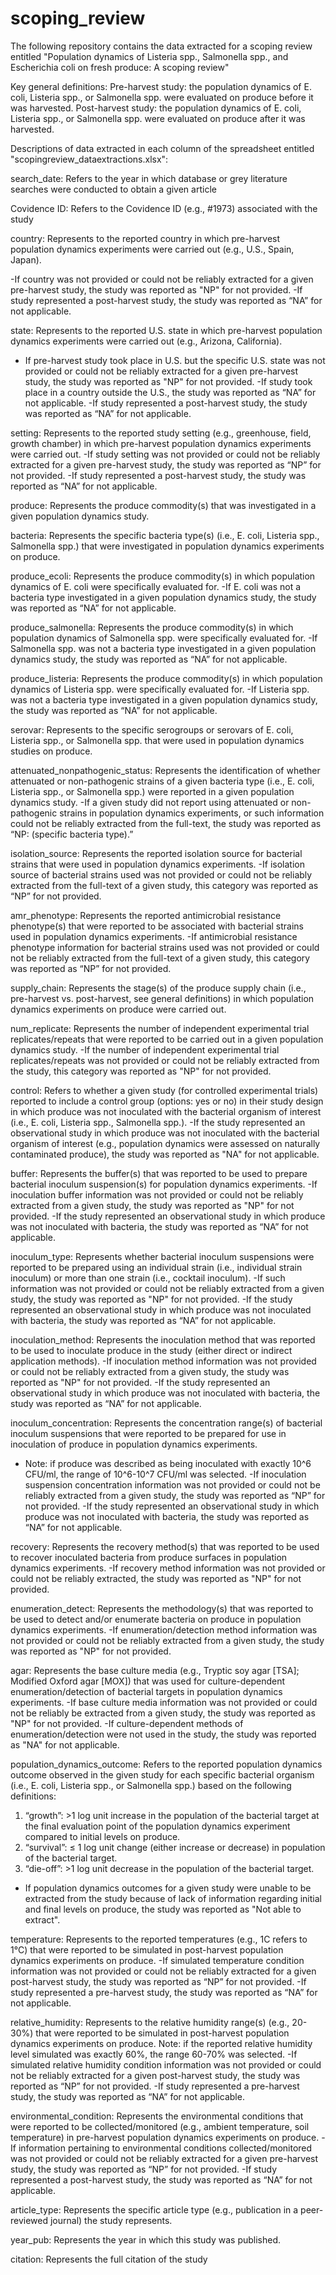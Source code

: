 # scoping_review
The following repository contains the data extracted for a scoping review entitled "Population dynamics of Listeria spp., Salmonella spp., and Escherichia coli on fresh produce: A scoping review"

Key general definitions: 
Pre-harvest study: the population dynamics of E. coli, Listeria spp., or Salmonella spp. were evaluated on produce before it was harvested.
Post-harvest study: the population dynamics of E. coli, Listeria spp., or Salmonella spp. were evaluated on produce after it was harvested.


Descriptions of data extracted in each column of the spreadsheet entitled "scopingreview_dataextractions.xlsx":

search_date: Refers to the year in which database or grey literature searches were conducted to obtain a given article
	
Covidence ID: Refers to the Covidence ID (e.g., #1973) associated with the study
		
country: Represents to the reported country in which pre-harvest population dynamics experiments were carried out (e.g., U.S., Spain, Japan).

-If country was not provided or could not be reliably extracted for a given pre-harvest study, the study was reported as "NP" for not provided.
-If study represented a post-harvest study, the study was reported as “NA” for not applicable.  
	
state: Represents to the reported U.S. state in which pre-harvest population dynamics experiments were carried out (e.g., Arizona, California).
- If pre-harvest study took place in U.S. but the specific U.S. state was not provided or could not be reliably extracted for a given pre-harvest study,     the study was reported as "NP" for not provided.
-If study took place in a country outside the U.S., the study was reported as “NA” for not applicable.
-If study represented a post-harvest study, the study was reported as “NA” for not applicable.  

setting: Represents to the reported study setting (e.g., greenhouse, field, growth chamber) in which pre-harvest population dynamics experiments were carried out. 
 -If study setting was not provided or could not be reliably extracted for a given pre-harvest study, the study was reported as “NP” for not provided.
 -If study represented a post-harvest study, the study was reported as “NA” for not applicable.
	
produce: Represents the produce commodity(s) that was investigated in a given population dynamics study. 
	
bacteria: Represents the specific bacteria type(s) (i.e., E. coli, Listeria spp., Salmonella spp.) that were investigated in population dynamics experiments on produce. 
	
produce_ecoli: Represents the produce commodity(s) in which population dynamics of E. coli were specifically evaluated for. 
 -If E. coli was not a bacteria type investigated in a given population dynamics study, the study was reported as “NA” for not applicable.
	
produce_salmonella: Represents the produce commodity(s) in which population dynamics of Salmonella spp. were specifically evaluated for. 
 -If Salmonella spp. was not a bacteria type investigated in a given population dynamics study, the study was reported as “NA” for not applicable.

produce_listeria: Represents the produce commodity(s) in which population dynamics of Listeria spp. were specifically evaluated for. 
 -If Listeria spp. was not a bacteria type investigated in a given population dynamics study, the study was reported as “NA” for not applicable.

serovar: Represents to the specific serogroups or serovars of E. coli, Listeria spp., or Salmonella spp. that were used in population dynamics studies on produce.
	
attenuated_nonpathogenic_status: Represents the identification of whether attenuated or non-pathogenic strains of a given bacteria type (i.e., E. coli, Listeria spp., or Salmonella spp.) were reported in a given population dynamics study. 
-If a given study did not report using attenuated or non-pathogenic strains in population dynamics experiments, or such information could not be        reliably extracted from the full-text, the study was reported as “NP: (specific bacteria type).”
	
isolation_source: Represents the reported isolation source for bacterial strains that were used in population dynamics experiments. 
 -If isolation source of bacterial strains used was not provided or could not be reliably extracted from the full-text of a given study, this category   was reported as “NP” for not provided. 
	
amr_phenotype: Represents the reported antimicrobial resistance phenotype(s) that were reported to be associated with bacterial strains used in population dynamics experiments. 
 -If antimicrobial resistance phenotype information for bacterial strains used was not provided or could not be reliably extracted from the full-text of a given study, this category was reported as “NP” for not provided. 

supply_chain: Represents the stage(s) of the produce supply chain (i.e., pre-harvest vs. post-harvest, see general definitions) in which population dynamics experiments on produce were carried out. 
	
num_replicate: Represents the number of independent experimental trial replicates/repeats that were reported to be carried out in a given population dynamics study. 
 -If the number of independent experimental trial replicates/repeats was not provided or could not be reliably extracted from the study, this category was reported as "NP" for not provided.
	
control: Refers to whether a given study (for controlled experimental trials) reported to include a control group (options: yes or no) in their study design in which produce was not inoculated with the bacterial organism of interest (i.e., E. coli, Listeria spp., Salmonella spp.). 
 -If the study represented an observational study in which produce was not inoculated with the bacterial organism of interest (e.g., population dynamics were assessed on naturally contaminated produce), the study was reported as "NA" for not applicable.
	
buffer: Represents the buffer(s) that was reported to be used to prepare bacterial inoculum suspension(s) for population dynamics experiments.
 -If inoculation buffer information was not provided or could not be reliably extracted from a given study, the study was reported as "NP" for not provided.
 -If the study represented an observational study in which produce was not inoculated with bacteria, the study was reported as “NA” for not applicable.
	
inoculum_type: Represents whether bacterial inoculum suspensions were reported to be prepared using an individual strain (i.e., individual strain inoculum) or more than one strain (i.e., cocktail inoculum).
 -If such information was not provided or could not be reliably extracted from a given study, the study was reported as "NP" for not provided.
 -If the study represented an observational study in which produce was not inoculated with bacteria, the study was reported as “NA” for not applicable.
	
inoculation_method: Represents the inoculation method that was reported to be used to inoculate produce in the study (either direct or indirect application methods). 
 -If inoculation method information was not provided or could not be reliably extracted from a given study, the study was reported as "NP" for not provided. 
 -If the study represented an observational study in which produce was not inoculated with bacteria, the study was reported as “NA” for not applicable.
	
inoculum_concentration: Represents the concentration range(s) of bacterial inoculum suspensions that were reported to be prepared for use in inoculation of produce in population dynamics experiments. 
 - Note: if produce was described as being inoculated with exactly 10^6 CFU/ml, the range of 10^6-10^7 CFU/ml was selected.
 -If inoculation suspension concentration information was not provided or could not be reliably extracted from a given study, the study was reported as “NP” for not provided. 
 -If the study represented an observational study in which produce was not inoculated with bacteria, the study was reported as “NA” for not applicable.
	
recovery: Represents the recovery method(s) that was reported to be used to recover inoculated bacteria from produce surfaces in population dynamics experiments. 
 -If recovery method information was not provided or could not be reliably extracted, the study was reported as "NP" for not provided. 
	
enumeration_detect: Represents the methodology(s) that was reported to be used to detect and/or enumerate bacteria on produce in population dynamics experiments. 
 -If enumeration/detection method information was not provided or could not be reliably extracted from a given study, the study was reported as "NP" for not provided. 
	
agar: Represents the base culture media (e.g., Tryptic soy agar [TSA]; Modified Oxford agar [MOX]) that was used for culture-dependent enumeration/detection of bacterial targets in population dynamics experiments. 
 -If base culture media information was not provided or could not be reliably be extracted from a given study, the study was reported as "NP" for not provided. 
 -If culture-dependent methods of enumeration/detection were not used in the study, the study was reported as "NA" for not applicable. 

population_dynamics_outcome: Refers to the reported population dynamics outcome observed in the given study for each specific bacterial organism (i.e., E. coli, Listeria spp., or Salmonella spp.) based on the following definitions: 
  1.	“growth”: >1 log unit increase in the population of the bacterial target at the final evaluation point of the population dynamics experiment compared to initial levels on produce.
  2.	“survival”: ≤ 1 log unit change (either increase or decrease) in population of the bacterial target.
  3.	“die-off”: >1 log unit decrease in the population of the bacterial target.
 - If population dynamics outcomes for a given study were unable to be extracted from the study because of lack of information regarding initial and final levels on produce, the study was reported as "Not able to extract".
	
temperature: Represents to the reported temperatures (e.g., 1C refers to 1°C) that were reported to be simulated in post-harvest population dynamics experiments on produce. 
 -If simulated temperature condition information was not provided or could not be reliably extracted for a given post-harvest study, the study was reported as “NP” for not provided.
 -If study represented a pre-harvest study, the study was reported as “NA” for not applicable.
	
relative_humidity: Represents to the relative humidity range(s) (e.g., 20-30%) that were reported to be simulated in post-harvest population dynamics experiments on produce. 
Note: if the reported relative humidity level simulated was exactly 60%, the range 60-70% was selected.
 -If simulated relative humidity condition information was not provided or could not be reliably extracted for a given post-harvest study, the study was reported as “NP” for not provided.
 -If study represented a pre-harvest study, the study was reported as “NA” for not applicable.
	
environmental_condition: Represents the environmental conditions that were reported to be collected/monitored (e.g., ambient temperature, soil temperature) in pre-harvest population dynamics experiments on produce. 
 -If information pertaining to environmental conditions collected/monitored was not provided or could not be reliably extracted for a given pre-harvest study, the study was reported as “NP” for not provided.
 -If study represented a post-harvest study, the study was reported as “NA” for not applicable. 
	
article_type: Represents the specific article type (e.g., publication in a peer-reviewed journal) the study represents. 
	
year_pub: Represents the year in which this study was published.
	
citation: Represents the full citation of the study

